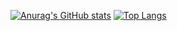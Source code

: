 [![Anurag's GitHub stats](https://github-readme-stats.vercel.app/api?username=rolemee)](https://github.com/anuraghazra/github-readme-stats)
[![Top Langs](https://github-readme-stats.vercel.app/api/top-langs/?username=rolemee)](https://github.com/anuraghazra/github-readme-stats)
